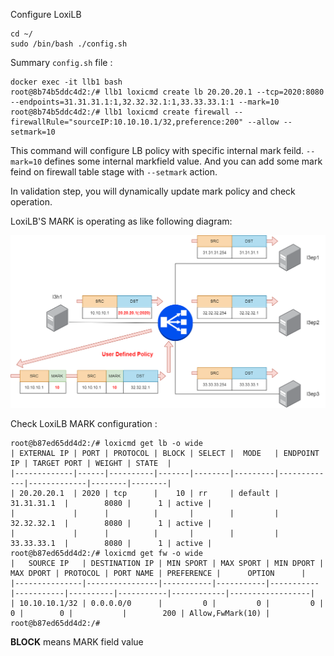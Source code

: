 
Configure LoxiLB

```
cd ~/
sudo /bin/bash ./config.sh
```

Summary `config.sh` file :
```
docker exec -it llb1 bash
root@8b74b5ddc4d2:/# llb1 loxicmd create lb 20.20.20.1 --tcp=2020:8080 --endpoints=31.31.31.1:1,32.32.32.1:1,33.33.33.1:1 --mark=10
root@8b74b5ddc4d2:/# llb1 loxicmd create firewall --firewallRule="sourceIP:10.10.10.1/32,preference:200" --allow --setmark=10
```

This command will configure LB policy with specific internal mark feild. `--mark=10` defines some internal markfield value. And you can add some mark feind on firewall table stage with `--setmark` action.

In validation step, you will dynamically update mark policy and check operation.

LoxiLB'S MARK is operating as like following diagram:

![configuration](./assets/configuration.png)

Check LoxiLB MARK configuration :
```
root@b87ed65dd4d2:/# loxicmd get lb -o wide
| EXTERNAL IP | PORT | PROTOCOL | BLOCK | SELECT |  MODE   | ENDPOINT IP | TARGET PORT | WEIGHT | STATE  |
|-------------|------|----------|-------|--------|---------|-------------|-------------|--------|--------|
| 20.20.20.1  | 2020 | tcp      |    10 | rr     | default | 31.31.31.1  |        8080 |      1 | active |
|             |      |          |       |        |         | 32.32.32.1  |        8080 |      1 | active |
|             |      |          |       |        |         | 33.33.33.1  |        8080 |      1 | active |
root@b87ed65dd4d2:/# loxicmd get fw -o wide
|   SOURCE IP   | DESTINATION IP | MIN SPORT | MAX SPORT | MIN DPORT | MAX DPORT | PROTOCOL | PORT NAME | PREFERENCE |      OPTION      |
|---------------|----------------|-----------|-----------|-----------|-----------|----------|-----------|------------|------------------|
| 10.10.10.1/32 | 0.0.0.0/0      |         0 |         0 |         0 |         0 |        0 |           |        200 | Allow,FwMark(10) |
root@b87ed65dd4d2:/# 
```

**BLOCK** means MARK field value


